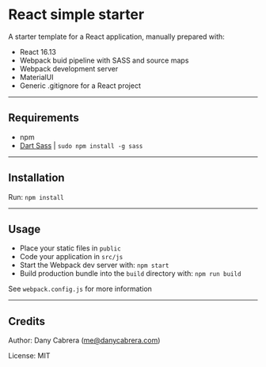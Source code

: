 # React simple starter

A starter template for a React application, manually prepared with:

* React 16.13
* Webpack buid pipeline with SASS and source maps
* Webpack development server
* MaterialUI
* Generic .gitignore for a React project

---

## Requirements
* npm
* [Dart Sass](https://github.com/sass/dart-sass) | `sudo npm install -g sass`

---
## Installation
Run: `npm install`

---
## Usage

* Place your static files in `public`
* Code your application in `src/js`
* Start the Webpack dev server with: `npm start`
* Build production bundle into the `build` directory with: `npm run build`

See `webpack.config.js` for more information

---
## Credits

Author: Dany Cabrera (me@danycabrera.com)

License: MIT